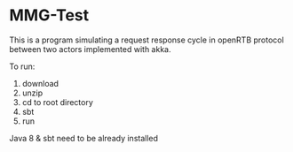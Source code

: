 # MMG-Test
This is a program simulating a request response cycle in openRTB protocol
between two actors implemented with akka.

To run:
  1. download
  2. unzip
  3. cd to root directory
  4. sbt
  5. run

Java 8 & sbt need to be already installed
